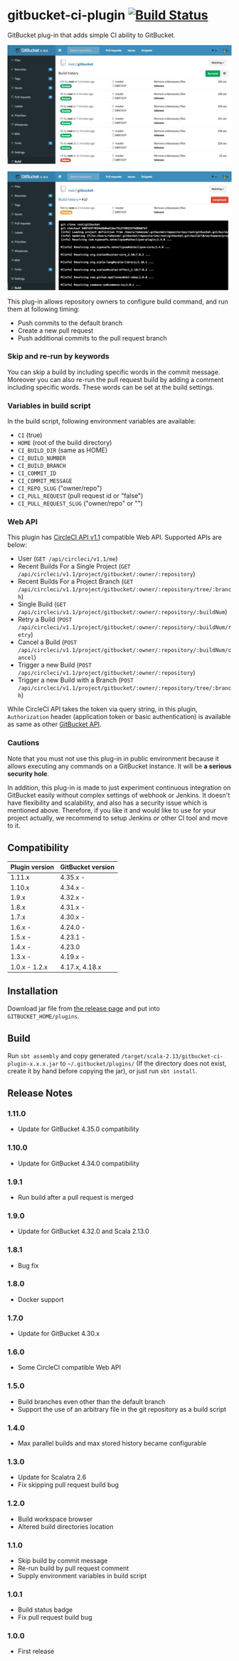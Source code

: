 gitbucket-ci-plugin [![Build Status](https://travis-ci.org/takezoe/gitbucket-ci-plugin.svg?branch=master)](https://travis-ci.org/takezoe/gitbucket-ci-plugin)
========
GitBucket plug-in that adds simple CI ability to GitBucket.

![Build results](gitbucket-ci-plugin_results.png)

![Build output](gitbucket-ci-plugin_output.png)

This plug-in allows repository owners to configure build command, and run them at following timing:

- Push commits to the default branch
- Create a new pull request
- Push additional commits to the pull request branch

### Skip and re-run by keywords

You can skip a build by including specific words in the commit message. Moreover you can also re-run the pull request build by adding a comment including specific words. These words can be set at the build settings.

### Variables in build script

In the build script, following environment variables are available:

- `CI` (true)
- `HOME` (root of the build directory)
- `CI_BUILD_DIR` (same as HOME)
- `CI_BUILD_NUMBER`
- `CI_BUILD_BRANCH`
- `CI_COMMIT_ID`
- `CI_COMMIT_MESSAGE`
- `CI_REPO_SLUG` ("owner/repo")
- `CI_PULL_REQUEST` (pull request id or "false")
- `CI_PULL_REQUEST_SLUG` ("owner/repo" or "")

### Web API

This plugin has [CircleCI  API v1.1](https://circleci.com/docs/api/v1-reference/) compatible Web API. Supported APIs are below:

- User (`GET /api/circleci/v1.1/me`)
- Recent Builds For a Single Project (`GET /api/circleci/v1.1/project/gitbucket/:owner/:repository`)
- Recent Builds For a Project Branch (`GET /api/circleci/v1.1/project/gitbucket/:owner/:repository/tree/:branch`)
- Single Build (`GET /api/circleci/v1.1/project/gitbucket/:owner/:repository/:buildNum`)
- Retry a Build (`POST /api/circleci/v1.1/project/gitbucket/:owner/:repository/:buildNum/retry`)
- Cancel a Build (`POST /api/circleci/v1.1/project/gitbucket/:owner/:repository/:buildNum/cancel`)
- Trigger a new Build (`POST /api/circleci/v1.1/project/gitbucket/:owner/:repository`)
- Trigger a new Build with a Branch (`POST /api/circleci/v1.1/project/gitbucket/:owner/:repository/tree/:branch`)

While CircleCI API takes the token via query string, in this plugin, `Authorization` header (application token or basic authentication) is available as same as other [GitBucket API](https://github.com/gitbucket/gitbucket/wiki/API-WebHook).

### Cautions

Note that you must not use this plug-in in public environment because it allows executing any commands on a GitBucket instance. It will be **a serious security hole**.

In addition, this plug-in is made to just experiment continuous integration on GitBucket easily without complex settings of webhook or Jenkins. It doesn't have flexibility and scalability, and also has a security issue which is mentioned above. Therefore, if you like it and would like to use for your project actually, we recommend to setup Jenkins or other CI tool and move to it.

## Compatibility

Plugin version | GitBucket version
:--------------|:--------------------
1.11.x         | 4.35.x -
1.10.x         | 4.34.x -
1.9.x          | 4.32.x -
1.8.x          | 4.31.x -
1.7.x          | 4.30.x -
1.6.x -        | 4.24.0 -
1.5.x -        | 4.23.1 -
1.4.x -        | 4.23.0
1.3.x -        | 4.19.x -
1.0.x - 1.2.x  | 4.17.x, 4.18.x

## Installation

Download jar file from [the release page](https://github.com/takezoe/gitbucket-ci-plugin/releases) and put into `GITBUCKET_HOME/plugins`.

## Build

Run `sbt assembly` and copy generated `/target/scala-2.13/gitbucket-ci-plugin-x.x.x.jar` to `~/.gitbucket/plugins/` (If the directory does not exist, create it by hand before copying the jar), or just run `sbt install`.

## Release Notes

### 1.11.0
- Update for GitBucket 4.35.0 compatibility

### 1.10.0
- Update for GitBucket 4.34.0 compatibility

### 1.9.1
- Run build after a pull request is merged

### 1.9.0
- Update for GitBucket 4.32.0 and Scala 2.13.0

### 1.8.1
- Bug fix

### 1.8.0
- Docker support

### 1.7.0
- Update for GitBucket 4.30.x

### 1.6.0
- Some CircleCI compatible Web API

### 1.5.0

- Build branches even other than the default branch
- Support the use of an arbitrary file in the git repository as a build script

### 1.4.0

- Max parallel builds and max stored history became configurable

### 1.3.0

- Update for Scalatra 2.6
- Fix skipping pull request build bug

### 1.2.0

- Build workspace browser
- Altered build directories location

### 1.1.0

- Skip build by commit message
- Re-run build by pull request comment
- Supply environment variables in build script

### 1.0.1

- Build status badge
- Fix pull request build bug

### 1.0.0

- First release
